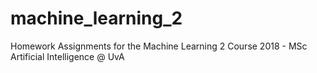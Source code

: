 # machine_learning_2
Homework Assignments for the Machine Learning 2 Course 2018 - MSc Artificial Intelligence @ UvA

